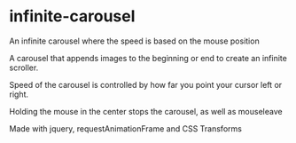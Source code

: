 # infinite-carousel
An infinite carousel where the speed is based on the mouse position 

A carousel that appends images to the beginning or end to create an infinite scroller. 

Speed of the carousel is controlled by how far you point your cursor left or right. 

Holding the mouse in the center stops the carousel, as well as mouseleave

Made with jquery, requestAnimationFrame and CSS Transforms
